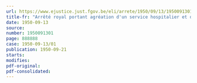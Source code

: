 ```yaml
---
url: https://www.ejustice.just.fgov.be/eli/arrete/1950/09/13/1950091301/justel
title-fr: "Arrêté royal portant agréation d'un service hospitalier et de quatre cliniques en exécution de la législation sur la réparation des dommages résultant des accidents du travail"
date: 1950-09-13
source:
number: 1950091301
page: 888888
case: 1950-09-13/01
publication: 1950-09-21
starts:
modifies:
pdf-original:
pdf-consolidated:
---
```


